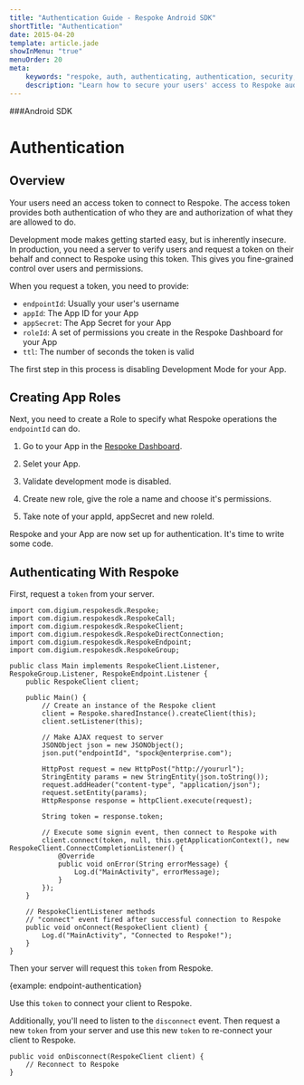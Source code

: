 ```yaml
---
title: "Authentication Guide - Respoke Android SDK"
shortTitle: "Authentication"
date: 2015-04-20
template: article.jade
showInMenu: "true"
menuOrder: 20
meta:
    keywords: "respoke, auth, authenticating, authentication, security, token"
    description: "Learn how to secure your users' access to Respoke audio, video, text and data channels."
---
```


###Android SDK
# Authentication

## Overview

Your users need an access token to connect to Respoke. The access token provides both authentication of who they are and authorization of what they are allowed to do. 

Development mode makes getting started easy, but is inherently insecure. In production, you need a server to verify users and request a token on their behalf and connect to Respoke using this token. This gives you fine-grained control over users and permissions.

When you request a token, you need to provide:

- `endpointId`: Usually your user's username
- `appId`: The App ID for your App
- `appSecret`: The App Secret for your App
- `roleId`: A set of permissions you create in the Respoke Dashboard for your App
- `ttl`: The number of seconds the token is valid

The first step in this process is disabling Development Mode for your App.

## Creating App Roles

Next, you need to create a Role to specify what Respoke operations the `endpointId` can do.

1. Go to your App in the [Respoke Dashboard](https://portal.respoke.io/#/apps/).

2. Selet your App.

3. Validate development mode is disabled.

4. Create new role, give the role a name and choose it's permissions.

5. Take note of your appId, appSecret and new roleId.

Respoke and your App are now set up for authentication. It's time to write some code.

## Authenticating With Respoke

First, request a `token` from your server.

    import com.digium.respokesdk.Respoke;
    import com.digium.respokesdk.RespokeCall;
    import com.digium.respokesdk.RespokeClient;
    import com.digium.respokesdk.RespokeDirectConnection;
    import com.digium.respokesdk.RespokeEndpoint;
    import com.digium.respokesdk.RespokeGroup;

    public class Main implements RespokeClient.Listener, RespokeGroup.Listener, RespokeEndpoint.Listener {
        public RespokeClient client;

        public Main() {
            // Create an instance of the Respoke client
            client = Respoke.sharedInstance().createClient(this);
            client.setListener(this);        

            // Make AJAX request to server
            JSONObject json = new JSONObject();
            json.put("endpointId", "spock@enterprise.com");
            
            HttpPost request = new HttpPost("http://yoururl");
            StringEntity params = new StringEntity(json.toString());
            request.addHeader("content-type", "application/json");
            request.setEntity(params);
            HttpResponse response = httpClient.execute(request);
            
            String token = response.token;

            // Execute some signin event, then connect to Respoke with
            client.connect(token, null, this.getApplicationContext(), new RespokeClient.ConnectCompletionListener() {
                @Override
                public void onError(String errorMessage) {
                    Log.d("MainActivity", errorMessage);
                }
            });   
        }

        // RespokeClientListener methods
        // "connect" event fired after successful connection to Respoke
        public void onConnect(RespokeClient client) {
            Log.d("MainActivity", "Connected to Respoke!");
        }
    }
    

Then your server will request this `token` from Respoke.

{example: endpoint-authentication}

Use this `token` to connect your client to Respoke.

Additionally, you'll need to listen to the `disconnect` event. Then request a new `token` from your server and use this new `token` to re-connect your client to Respoke.

    public void onDisconnect(RespokeClient client) {
        // Reconnect to Respoke
    }

